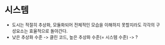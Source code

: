 # 시스템
- 도시는 적절히 추상화, 모듈화되어 전체적인 모습을 이해하지 못할지라도 각각의 구성요소는 효율적으로 돌아간다.
- 낮은 추상화 수준 -> 클린 코드, 높은 추상화 수준(= 시스템 수준) -> ?
